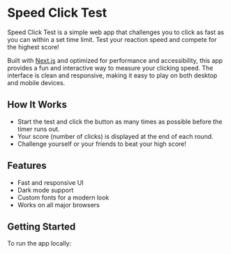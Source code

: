 # Speed Click Test

Speed Click Test is a simple web app that challenges you to click as fast as you can within a set time limit. Test your reaction speed and compete for the highest score! 

Built with [Next.js](https://nextjs.org) and optimized for performance and accessibility, this app provides a fun and interactive way to measure your clicking speed. The interface is clean and responsive, making it easy to play on both desktop and mobile devices.

## How It Works

- Start the test and click the button as many times as possible before the timer runs out.
- Your score (number of clicks) is displayed at the end of each round.
- Challenge yourself or your friends to beat your high score!

## Features

- Fast and responsive UI
- Dark mode support
- Custom fonts for a modern look
- Works on all major browsers

## Getting Started

To run the app locally:
